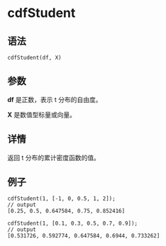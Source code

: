 # cdfStudent

## 语法

`cdfStudent(df, X)`

## 参数

**df** 是正数，表示 t 分布的自由度。

**X** 是数值型标量或向量。

## 详情

返回 t 分布的累计密度函数的值。

## 例子

```
cdfStudent(1, [-1, 0, 0.5, 1, 2]);
// output
[0.25, 0.5, 0.647584, 0.75, 0.852416]

cdfStudent(1, [0.1, 0.3, 0.5, 0.7, 0.9]);
// output
[0.531726, 0.592774, 0.647584, 0.6944, 0.733262]
```

